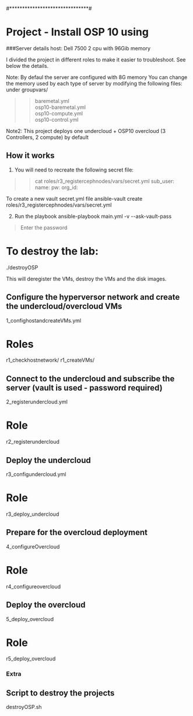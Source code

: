 #*******************************#
# Project - Install OSP 10 using #
###Server details
host: Dell 7500 2 cpu with 96Gib memory

I divided the project in different roles to make it easier to troubleshoot.
See below the details.

Note: By defaul the server are configured with 8G memory
You can change the memory used by each type of server by modifying the following files:
under groupvars/
>>baremetal.yml  
>>osp10-baremetal.yml  
>>osp10-compute.yml  
>>osp10-control.yml

Note2: This project deploys one undercloud + OSP10 overcloud (3 Controllers, 2 compute) by default

## How it works
1) You will need to recreate the following secret file:
>> cat roles/r3_registercephnodes/vars/secret.yml
>> sub_user:
>> name: <rhn-support-kerberos>
>> pw: <Portal credentials>
>> org_id: <Org id>

To create a new vault secret.yml file
ansible-vault create roles/r3_registercephnodes/vars/secret.yml

2) Run the playbook
ansible-playbook main.yml -v --ask-vault-pass
>Enter the password

# To destroy the lab:
 ./destroyOSP

This will deregister the VMs, destroy the VMs and the disk images.

## Configure the hyperversor network and create the undercloud/overcloud VMs
1_confighostandcreateVMs.yml 
# Roles
  r1_checkhostnetwork/ 
  r1_createVMs/        
## Connect to the undercloud and subscribe the server (vault is used - password required) 
2_registerundercloud.yml      
# Role
  r2_registerundercloud
## Deploy the undercloud
  r3_configundercloud.yml  
# Role
  r3_deploy_undercloud 
## Prepare for the overcloud deployment
4_configureOvercloud
# Role
  r4_configureovercloud
## Deploy the overcloud
5_deploy_overcloud  
# Role
  r5_deploy_overcloud
### Extra
## Script to destroy the projects
destroyOSP.sh  

